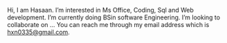 Hi, I am Hasaan.
I’m interested in Ms Office, Coding, Sql and Web development.
I’m currently doing BSin software Engineering.
I’m looking to collaborate on ...
You can reach me through my email address which is hxn0335@gmail.com.

<!---
Hasaan-Ahmed786/Hasaan-Ahmed786 is a ✨ special ✨ repository because its `README.md` (this file) appears on your GitHub profile.
You can click the Preview link to take a look at your changes.
--->
